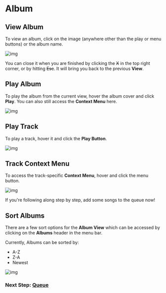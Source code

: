 # Album

## View Album

To view an album, click on the image (anywhere other than the play or menu buttons) or the album name.

![img](/screenshots/58_album.png)

You can close it when you are finished by clicking the ~~X~~ in the top right corner, or by hitting ~~Esc~~. It will bring you back to the previous **View**.

## Play Album

To play the album from the current view, hover the album cover and click **Play**. You can also still access the **Context Menu** here.

![img](/screenshots/62_album_album-play.png)

## Play Track

To play a track, hover it and click the **Play Button**.

![img](/screenshots/60_album_track-play.png)

## Track Context Menu

To access the track-specific **Context Menu**, hover and click the menu button.

![img](/screenshots/61_album_track-menu.png)

If you're following along step by step, add some songs to the queue now!

## Sort Albums

There are a few sort options for the **Album View** which can be accessed by clicking on the **Albums** header in the menu bar.

Currently, Albums can be sorted by:
- A-Z
- Z-A
- Newest

![img](/screenshots/97_albums_sort.png)

### Next Step: **[Queue](https://voltra.co/docs/queue/)**
